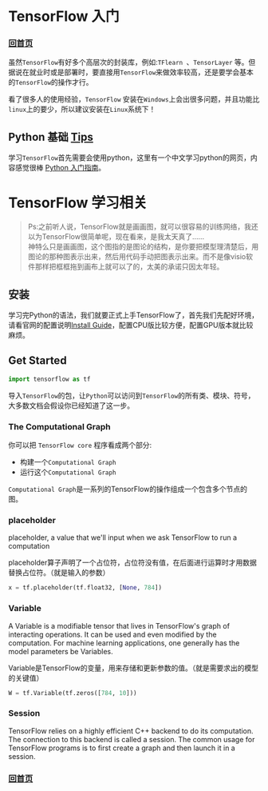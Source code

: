 # TensorFlow 入门

### [回首页](../README.md)

虽然`TensorFlow`有好多个高层次的封装库，例如:`TFlearn `、`TensorLayer` 等。但据说在就业时或是部署时，要直接用`TensorFlow`来做效率较高，还是要学会基本的`TensorFlow`的操作才行。

看了很多人的使用经验，`TensorFlow` 安装在`Windows`上会出很多问题，并且功能比`linux`上的要少，所以建议安装在`Linux`系统下！

## Python 基础 [Tips](Python_tips.md)

学习`TensorFlow`首先需要会使用python，这里有一个中文学习python的网页，内容感觉很棒
[Python 入门指南](http://www.pythondoc.com/pythontutorial3/index.html)。

# TensorFlow 学习相关

> Ps:之前听人说，TensorFlow就是画画图，就可以很容易的训练网络，我还以为TensorFlow很简单呢，现在看来，是我太天真了…… <br>
神特么只是画画图，这个图指的是图论的结构，是你要把模型理清楚后，用图论的那种图表示出来，然后用代码手动把图表示出来。而不是像visio软件那样把框框拖到画布上就可以了的，太美的承诺只因太年轻。

## 安装

学习完Python的语法，我们就要正式上手TensorFlow了，首先我们先配好环境，请看官网的配置说明[Install Guide](https://www.tensorflow.org/install/?hl=zh-cn)，配置CPU版比较方便，配置GPU版本就比较麻烦。

## Get Started

```python
import tensorflow as tf
```

导入`TensorFlow`的包，让`Python`可以访问到`TensorFlow`的所有类、模块、符号，大多数文档会假设你已经知道了这一步。


### The Computational Graph
你可以把 `TensorFlow core` 程序看成两个部分:
- 构建一个`Computational Graph`
- 运行这个`Computational Graph`

`Computational Graph`是一系列的TensorFlow的操作组成一个包含多个节点的图。

### placeholder
placeholder, a value that we'll input when we ask TensorFlow to run a computation

placeholder算子声明了一个占位符，占位符没有值，在后面进行运算时才用数据替换占位符。（就是输入的参数）

```python
x = tf.placeholder(tf.float32, [None, 784])
```


### Variable
A Variable is a modifiable tensor that lives in TensorFlow's graph of interacting operations. It can be used and even modified by the computation. For machine learning applications, one generally has the model parameters be Variables.

Variable是TensorFlow的变量，用来存储和更新参数的值。（就是需要求出的模型的关键值）

``` python
W = tf.Variable(tf.zeros([784, 10]))
```

### Session
TensorFlow relies on a highly efficient C++ backend to do its computation. The connection to this backend is called a session. The common usage for TensorFlow programs is to first create a graph and then launch it in a session.


### [回首页](../README.md)
